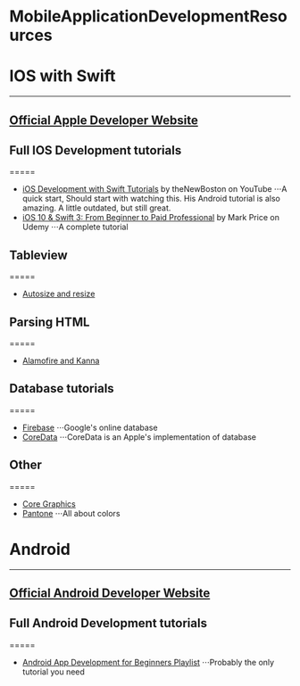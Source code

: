 # MobileApplicationDevelopmentResources
# IOS with Swift
-----
## [Official Apple Developer Website](https://developer.apple.com)

## Full IOS Development tutorials
=====
* [iOS Development with Swift Tutorials](https://www.youtube.com/playlist?list=PL6gx4Cwl9DGDgp7nGSUnnXihbTLFZJ79B) by theNewBoston on YouTube
⋅⋅⋅A quick start, Should start with watching this. His Android tutorial is also amazing. A little outdated, but still great. 
* [iOS 10 & Swift 3: From Beginner to Paid Professional](https://www.udemy.com/devslopes-ios10/) by Mark Price on Udemy
⋅⋅⋅A complete tutorial 

## Tableview
=====
* [Autosize and resize](https://www.raywenderlich.com/129059/self-sizing-table-view-cells)

## Parsing HTML 
=====
* [Alamofire and Kanna](https://www.twilio.com/blog/2016/08/web-scraping-and-parsing-html-in-swift-with-kanna-and-alamofire.html)

## Database tutorials
=====
* [Firebase](https://firebase.google.com/docs/database/ios/start)
⋅⋅⋅Google's online database
* [CoreData](https://www.youtube.com/watch?v=zZJpsszfTHM&t=423s)
⋅⋅⋅CoreData is an Apple's implementation of database

## Other
=====
* [Core Graphics](http://www.techotopia.com/index.php/An_iOS_8_Swift_Graphics_Tutorial_using_Core_Graphics_and_Core_Image)
* [Pantone](https://www.pantone.com)
⋅⋅⋅All about colors

# Android 
-----
## [Official Android Developer Website](https://developer.android.com/index.html)

## Full Android Development tutorials
=====
* [Android App Development for Beginners Playlist](https://www.youtube.com/playlist?list=PL6gx4Cwl9DGBsvRxJJOzG4r4k_zLKrnxl)
⋅⋅⋅Probably the only tutorial you need
